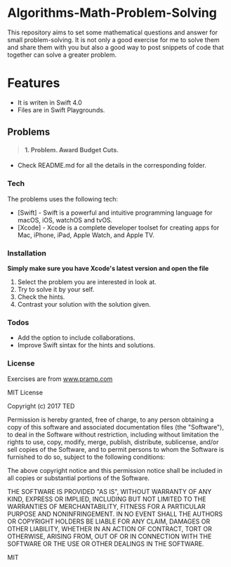 # Algorithms-Math-Problem-Solving

This repository aims to set some mathematical questions and answer for small problem-solving.
It is not only a good exercise for me to solve them and share them with you but also a good way to post snippets of code that together can solve a greater problem.


# Features

- It is writen in Swift 4.0
- Files are in Swift Playgrounds.




## Problems

> #### 1. Problem. Award Budget Cuts.
*  Check README.md for all the details in the corresponding folder.




### Tech

The problems uses the following tech:

* [Swift] - Swift is a powerful and intuitive programming language for macOS, iOS, watchOS and tvOS.
* [Xcode] - Xcode is a complete developer toolset for creating apps for Mac, iPhone, iPad, Apple Watch, and Apple TV.


### Installation


**Simply make sure you have Xcode's latest version and open the file**

1. Select the problem you are interested in look at.
2. Try to solve it by your self.
3. Check the hints.
4. Contrast your solution with the solution given.


### Todos

 - Add the option to include collaborations.
 - Improve Swift sintax for the hints and solutions.

### License

Exercises are from www.pramp.com

MIT License

Copyright (c) 2017 TED

Permission is hereby granted, free of charge, to any person obtaining a copy
of this software and associated documentation files (the "Software"), to deal
in the Software without restriction, including without limitation the rights
to use, copy, modify, merge, publish, distribute, sublicense, and/or sell
copies of the Software, and to permit persons to whom the Software is
furnished to do so, subject to the following conditions:

The above copyright notice and this permission notice shall be included in all
copies or substantial portions of the Software.

THE SOFTWARE IS PROVIDED "AS IS", WITHOUT WARRANTY OF ANY KIND, EXPRESS OR
IMPLIED, INCLUDING BUT NOT LIMITED TO THE WARRANTIES OF MERCHANTABILITY,
FITNESS FOR A PARTICULAR PURPOSE AND NONINFRINGEMENT. IN NO EVENT SHALL THE
AUTHORS OR COPYRIGHT HOLDERS BE LIABLE FOR ANY CLAIM, DAMAGES OR OTHER
LIABILITY, WHETHER IN AN ACTION OF CONTRACT, TORT OR OTHERWISE, ARISING FROM,
OUT OF OR IN CONNECTION WITH THE SOFTWARE OR THE USE OR OTHER DEALINGS IN THE
SOFTWARE.

MIT